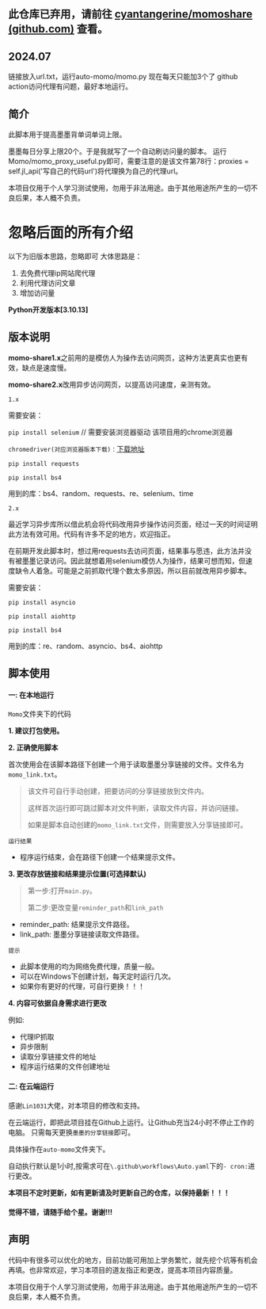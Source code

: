 ## 此仓库已弃用，请前往 [cyantangerine/momoshare (github.com)](https://github.com/cyantangerine/momoshare) 查看。



## 2024.07

链接放入url.txt，运行auto-momo/momo.py
现在每天只能加3个了
github action访问代理有问题，最好本地运行。

## 简介

此脚本用于提高墨墨背单词单词上限。

墨墨每日分享上限20个。于是我就写了一个自动刷访问量的脚本。
运行Momo/momo_proxy_useful.py即可，需要注意的是该文件第78行：proxies = self.jl_api('写自己的代码url')将代理换为自己的代理url。

本项目仅用于个人学习测试使用，勿用于非法用途。由于其他用途所产生的一切不良后果，本人概不负责。

# 忽略后面的所有介绍
以下为旧版本思路，忽略即可
大体思路是：
 1. 去免费代理ip网站爬代理
 2. 利用代理访问文章
 3. 增加访问量

**Python开发版本[3.10.13]**

## 版本说明

**momo-share1.x**之前用的是模仿人为操作去访问网页，这种方法更真实也更有效，缺点是速度慢。

**momo-share2.x**改用异步访问网页，以提高访问速度，亲测有效。

`1.x`

需要安装：

`pip install selenium`  // 需要安装浏览器驱动 该项目用的chrome浏览器

`chromedriver(对应浏览器版本下载)：`[下载地址](http://npm.taobao.org/mirrors/chromedriver)

`pip install requests`

`pip install bs4`

用到的库：bs4、random、requests、re、selenium、time

`2.x`

最近学习异步库所以借此机会将代码改用异步操作访问页面，经过一天的时间证明此方法有效可用。代码有许多不足的地方，欢迎指正。

在前期开发此脚本时，想过用requests去访问页面，结果事与愿违，此方法并没有被墨墨记录访问。因此就想着用selenium模仿人为操作，结果可想而知，但速度缺令人着急。可能是之前抓取代理个数太多原因，所以目前就改用异步脚本。

需要安装：

`pip install asyncio`

`pip install aiohttp`

`pip install bs4`

用到的库：re、random、asyncio、bs4、aiohttp


## 脚本使用
#### 一: 在本地运行
`Momo`文件夹下的代码

**1. 建议打包使用。**
    
**2. 正确使用脚本**

首次使用会在该脚本路径下创建一个用于读取墨墨分享链接的文件。文件名为 `momo_link.txt`。
> 该文件可自行手动创建，把要访问的分享链接放到文件内。
> 
> 这样首次运行即可跳过脚本对文件判断，读取文件内容，并访问链接。
> 
> 如果是脚本自动创建的`momo_link.txt`文件，则需要放入分享链接即可。

`运行结果`
- 程序运行结束，会在路径下创建一个结果提示文件。

**3. 更改存放链接和结果提示位置(可选择默认)**

> 第一步:打开`main.py`。
>  
> 第二步:更改变量`reminder_path`和`link_path`
> 
- reminder_path: 结果提示文件路径。
- link_path: 墨墨分享链接读取文件路径。

`提示`
- 此脚本使用的均为网络免费代理，质量一般。
- 可以在Windows下创建计划，每天定时运行几次。
- 如果你有更好的代理，可自行更换！！！


**4. 内容可依据自身需求进行更改**

例如:
   - 代理IP抓取
   - 异步限制
   - 读取分享链接文件的地址
   - 程序运行结果的文件创建地址


#### 二: 在云端运行

感谢`Lin1031`大佬，对本项目的修改和支持。

在云端运行，即把此项目挂在Github上运行。让Github充当24小时不停止工作的电脑。
只需每天更换`墨墨的分享链接`即可。

具体操作在`auto-momo`文件夹下。

自动执行默认是1小时,按需求可在`\.github\workflows\Auto.yaml`下的`- cron:`进行更改。

**本项目不定时更新，如有更新请及时更新自己的仓库，以保持最新！！！**

#### 觉得不错，请随手给个星。谢谢!!!

## 声明

代码中有很多可以优化的地方，目前功能可用加上学务繁忙，就先挖个坑等有机会再填。也非常欢迎，学习本项目的道友指正和更改，提高本项目内容质量。

本项目仅用于个人学习测试使用，勿用于非法用途。由于其他用途所产生的一切不良后果，本人概不负责。



